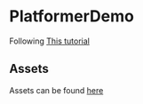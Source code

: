 # PlatformerDemo
Following <a href="https://www.youtube.com/watch?v=S8lMTwSRoRg&t=222s&ab_channel=freeCodeCamp.org">This tutorial</a>

## Assets
Assets can be found <a href="https://ansimuz.itch.io/sunny-land-pixel-game-art">here</a>
